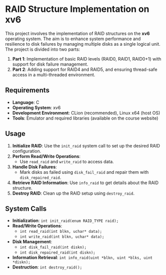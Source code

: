 # RAID Structure Implementation on xv6

This project involves the implementation of RAID structures on the **xv6** operating system. The aim is to enhance system performance and resilience to disk failures by managing multiple disks as a single logical unit. The project is divided into two parts:

1. **Part 1**: Implementation of basic RAID levels (RAID0, RAID1, RAID0+1) with support for disk failure management.
2. **Part 2**: Adding support for RAID4 and RAID5, and ensuring thread-safe access in a multi-threaded environment.


## Requirements

- **Language**: C
- **Operating System**: xv6
- **Development Environment**: CLion (recommended), Linux x64 (host OS)
- **Tools**: Emulator and required libraries (available on the course website)


## Usage

1. **Initialize RAID**: Use the `init_raid` system call to set up the desired RAID configuration.
2. **Perform Read/Write Operations**:
   - Use `read_raid` and `write_raid` to access data.
3. **Handle Disk Failures**:
   - Mark disks as failed using `disk_fail_raid` and repair them with `disk_repaired_raid`.
4. **Retrieve RAID Information**: Use `info_raid` to get details about the RAID structure.
5. **Destroy RAID**: Clean up the RAID setup using `destroy_raid`.

## System Calls

- **Initialization**: `int init_raid(enum RAID_TYPE raid);`
- **Read/Write Operations**:
  - `int read_raid(int blkn, uchar* data);`
  - `int write_raid(int blkn, uchar* data);`
- **Disk Management**:
  - `int disk_fail_raid(int diskn);`
  - `int disk_repaired_raid(int diskn);`
- **Information Retrieval**: `int info_raid(uint *blkn, uint *blks, uint *diskn);`
- **Destruction**: `int destroy_raid();`
